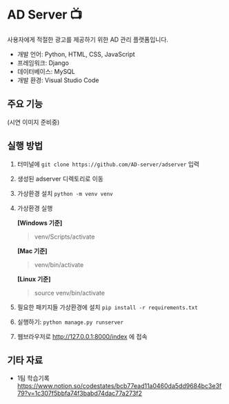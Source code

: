 # AD Server &#128250;

사용자에게 적절한 광고를 제공하기 위한 AD 관리 플랫폼입니다.

- 개발 언어: Python, HTML, CSS, JavaScript
- 프레임워크: Django
- 데이터베이스: MySQL
- 개발 환경: Visual Studio Code

## 주요 기능

(시연 이미지 준비중)

## 실행 방법

1. 터미널에 `git clone https://github.com/AD-server/adserver` 입력
2. 생성된 adserver 디렉토리로 이동
3. 가상환경 설치 `python -m venv venv`
4. 가상환경 실행

   **[Windows 기준]**

   > venv/Scripts/activate

   **[Mac 기준]**

   > venv/bin/activate

   **[Linux 기준]**

   > source venv/bin/activate

5. 필요한 패키지들 가상환경에 설치 `pip install -r requirements.txt`
6. 실행하기: `python manage.py runserver`
7. 웹브라우저로 http://127.0.0.1:8000/index 에 접속

## 기타 자료

- 1팀 학습기록
  https://www.notion.so/codestates/bcb77ead11a0460da5dd9684bc3e3f79?v=1c307f5bbfa74f3babd74dac77a273f2
